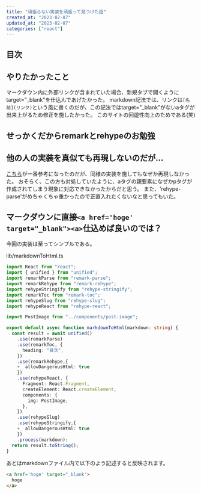 ```yaml
---
title: "頑張らない実装を頑張って見つけた話"
created_at: "2023-02-07"
updated_at: "2023-02-07"
categories: ["react"]
---
```


## 目次

## やりたかったこと
マークダウン内に外部リンクが含まれていた場合、新規タブで開くようにtarget="_blank"を仕込んであげたかった。
markdown記法では、リンクは```[名前](リンク)```という風に書くのだが、この記法ではtarget="_blank"がないaタグが出来上がるため修正を施したかった。
このサイトの回遊性向上のためである(笑)

## せっかくだからremarkとrehypeのお勉強

## 他の人の実装を真似ても再現しないのだが...
<a href="https://kame.blog/entry/markdown-react-component/#h645ce8e7cb" target="_blank">こちら</a>が一番参考になったのだが、同様の実装を施してもなぜか再現しなかった。
おそらく、この方も対処していたように、aタグの親要素になぜかpタグが作成されてしまう現象に対応できなかったからだと思う。
また、'rehype-parse'がめちゃくちゃ重かったので正直入れたくないなと思ってもいた。

## マークダウンに直接```<a href='hoge' target="_blank"><a>```仕込めば良いのでは？
今回の実装は至ってシンプルである。

lib/markdownToHtml.ts
```typescript
import React from "react";
import { unified } from "unified";
import remarkParse from "remark-parse";
import remarkRehype from "remark-rehype";
import rehypeStringify from "rehype-stringify";
import remarkToc from "remark-toc";
import rehypeSlug from "rehype-slug";
import rehypeReact from "rehype-react";

import PostImage from "../components/post-image";

export default async function markdownToHtml(markdown: string) {
  const result = await unified()
    .use(remarkParse)
    .use(remarkToc, {
      heading: "目次",
    })
    .use(remarkRehype,{
    +  allowDangerousHtml: true
    })
    .use(rehypeReact, {
      Fragment: React.Fragment,
      createElement: React.createElement,
      components: {
        img: PostImage,
      },
    })
    .use(rehypeSlug)
    .use(rehypeStringify,{
    +  allowDangerousHtml: true
    })
    .process(markdown);
  return result.toString();
}
```

あとはmarkdownファイル内で以下のよう記述すると反映されます。
```html
<a href='hoge' target="_blank">
  hoge
</a>
```